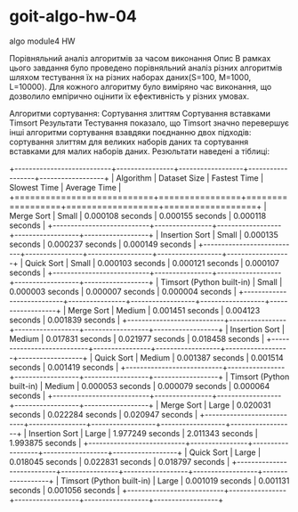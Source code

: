 # goit-algo-hw-04
 algo module4 HW

 Порівняльний аналіз алгоритмів за часом виконання
Опис
В рамках цього завдання було проведено порівняльний аналіз різних алгоритмів шляхом тестування їх на різних наборах даних(S=100, M=1000, L=10000). Для кожного алгоритму було виміряно час виконання, що дозволило емпірично оцінити їх ефективність у різних умовах.

Алгоритми сортування:
Сортування злиттям
Сортування вставками
Timsort
Результати
Тестування показало, що Timsort значно перевершує інші алгоритми сортування взавдяки поєднанню двох підходів: сортування злиттям для великих наборів даних та сортування вставками для малих наборів даних. Резюльтати наведені а тіблиці:

+---------------------------+----------------+------------------+------------------+------------------+
| Algorithm                 | Dataset Size   | Fastest Time     | Slowest Time     | Average Time     |
+===========================+================+==================+==================+==================+
| Merge Sort                | Small          | 0.000108 seconds | 0.000155 seconds | 0.000118 seconds |
+---------------------------+----------------+------------------+------------------+------------------+
| Insertion Sort            | Small          | 0.000135 seconds | 0.000237 seconds | 0.000149 seconds |
+---------------------------+----------------+------------------+------------------+------------------+
| Quick Sort                | Small          | 0.000103 seconds | 0.000121 seconds | 0.000107 seconds |
+---------------------------+----------------+------------------+------------------+------------------+
| Timsort (Python built-in) | Small          | 0.000003 seconds | 0.000007 seconds | 0.000004 seconds |
+---------------------------+----------------+------------------+------------------+------------------+
| Merge Sort                | Medium         | 0.001451 seconds | 0.004123 seconds | 0.001839 seconds |
+---------------------------+----------------+------------------+------------------+------------------+
| Insertion Sort            | Medium         | 0.017831 seconds | 0.021977 seconds | 0.018458 seconds |
+---------------------------+----------------+------------------+------------------+------------------+
| Quick Sort                | Medium         | 0.001387 seconds | 0.001514 seconds | 0.001419 seconds |
+---------------------------+----------------+------------------+------------------+------------------+
| Timsort (Python built-in) | Medium         | 0.000053 seconds | 0.000079 seconds | 0.000064 seconds |
+---------------------------+----------------+------------------+------------------+------------------+
| Merge Sort                | Large          | 0.020031 seconds | 0.022284 seconds | 0.020947 seconds |
+---------------------------+----------------+------------------+------------------+------------------+
| Insertion Sort            | Large          | 1.977249 seconds | 2.011343 seconds | 1.993875 seconds |
+---------------------------+----------------+------------------+------------------+------------------+
| Quick Sort                | Large          | 0.018045 seconds | 0.022831 seconds | 0.018797 seconds |
+---------------------------+----------------+------------------+------------------+------------------+
| Timsort (Python built-in) | Large          | 0.001019 seconds | 0.001131 seconds | 0.001056 seconds |
+---------------------------+----------------+------------------+------------------+------------------+
